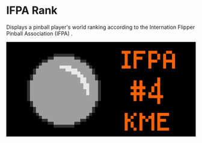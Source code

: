 # IFPA Rank

Displays a pinball player's world ranking according to the Internation Flipper Pinball Association (IFPA) .

![screenshot](ifparank.gif)
